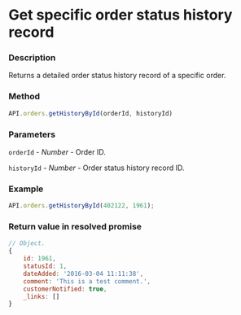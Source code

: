 # Get specific order status history record

### Description

Returns a detailed order status history record of a specific order.

### Method

```js
API.orders.getHistoryById(orderId, historyId)
```

### Parameters

`orderId` - *Number* - Order ID.

`historyId` - *Number* - Order status history record ID.

### Example

```js
API.orders.getHistoryById(402122, 1961);
```

### Return value in resolved promise

```js
// Object.
{
	id: 1961,
	statusId: 1,
	dateAdded: '2016-03-04 11:11:38',
	comment: 'This is a test comment.',
	customerNotified: true,
	_links: []
}
```
